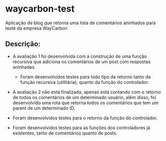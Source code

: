 # waycarbon-test

Aplicação de blog que retorna uma lista de comentários aninhados para teste da empresa WayCarbon

## Descrição: 

- A avaliação 1 foi desenvolvida com a construção de uma função recursiva que adiciona os comentários de um post com respostas aninhadas.
  - Foram desenvolvidos testes para todo tipo de retorno tanto da função recursiva (utilitária), quanto da função do controlador.
  
 - A avaliação 2 não está finalizada, apenas está contando com o retorno de todos os comentários de um determinado usuário, além disso, foi desenvolvido uma rota que retorna todos os comentários que tem um parent de um determinado ID. 
  - Foram desenvolvidos testes para o retorno da função do controlador. 
 
 - Foram desenvolvidos testes para as funções dos controladores já existentes, tanto de comentários quanto de posts.
